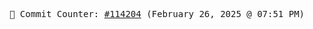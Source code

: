 <p align="center">
    <samp>
        📮 Commit Counter: <a href="https://github.com/Javascript-void0/Javascript-void0/commits/main">#114204</a> (February 26, 2025 @ 07:51 PM)
    </samp>
</p>